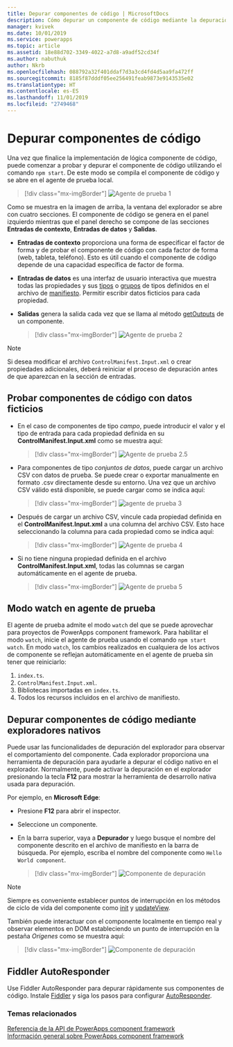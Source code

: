 ```yaml
---
title: Depurar componentes de código | MicrosoftDocs
description: Cómo depurar un componente de código mediante la depuración de Fiddler y nativa
manager: kvivek
ms.date: 10/01/2019
ms.service: powerapps
ms.topic: article
ms.assetid: 18e88d702-3349-4022-a7d8-a9adf52cd34f
ms.author: nabuthuk
author: Nkrb
ms.openlocfilehash: 088792a32f401ddaf7d3a3cd4fd4d5aa9fa472ff
ms.sourcegitcommit: 8185f87dddf05ee256491feab9873e9143535e02
ms.translationtype: HT
ms.contentlocale: es-ES
ms.lasthandoff: 11/01/2019
ms.locfileid: "2749468"
---
```

# <a name="debug-code-components"></a>Depurar componentes de código

Una vez que finalice la implementación de lógica componente de código, puede comenzar a probar y depurar el componente de código utilizando el comando `npm start`. De este modo se compila el componente de código y se abre en el agente de prueba local.

> [!div class="mx-imgBorder"]
> ![Agente de prueba 1](media/test-harness-1.png "Agente de prueba 1")

Como se muestra en la imagen de arriba, la ventana del explorador se abre con cuatro secciones. El componente de código se genera en el panel izquierdo mientras que el panel derecho se compone de las secciones **Entradas de contexto**, **Entradas de datos** y **Salidas**.

- **Entradas de contexto** proporciona una forma de especificar el factor de forma y de probar el componente de código con cada factor de forma (web, tableta, teléfono). Esto es útil cuando el componente de código depende de una capacidad específica de factor de forma.
- **Entradas de datos** es una interfaz de usuario interactiva que muestra todas las propiedades y sus [tipos](manifest-schema-reference/types.md) o [grupos](manifest-schema-reference/type-group.md) de tipos definidos en el archivo de [manifiesto](manifest-schema-reference/manifest.md). Permitir escribir datos ficticios para cada propiedad. 
- **Salidas** genera la salida cada vez que se llama al método [getOutputs](reference/control/getoutputs.md) de un componente.  

     > [!div class="mx-imgBorder"]
     > ![Agente de prueba 2](media/test-harness-2.png "Agente de prueba 2")

> [!NOTE]
> Si desea modificar el archivo `ControlManifest.Input.xml` o crear propiedades adicionales, deberá reiniciar el proceso de depuración antes de que aparezcan en la sección de entradas.

## <a name="test-code-components-with-mock-data"></a>Probar componentes de código con datos ficticios

- En el caso de componentes de tipo *campo*, puede introducir el valor y el tipo de entrada para cada propiedad definida en su **ControlManifest.Input.xml** como se muestra aquí:

   > [!div class="mx-imgBorder"]
   > ![Agente de prueba 2.5](media/test-harness-2.5.png "Agente de prueba 2.5")

- Para componentes de tipo *conjuntos de datos*, puede cargar un archivo CSV con datos de prueba. Se puede crear o exportar manualmente en formato .csv directamente desde su entorno. Una vez que un archivo CSV válido está disponible, se puede cargar como se indica aquí:

   > [!div class="mx-imgBorder"]
   > ![agente de prueba 3](media/test-harness-3.png "agente de prueba 3")

- Después de cargar un archivo CSV, vincule cada propiedad definida en el **ControlManifest.Input.xml** a una columna del archivo CSV. Esto hace seleccionando la columna para cada propiedad como se indica aquí:

    > [!div class="mx-imgBorder"]
    > ![Agente de prueba 4](media/test-harness-4.png "Agente de prueba 4")

- Si no tiene ninguna propiedad definida en el archivo **ControlManifest.Input.xml**, todas las columnas se cargan automáticamente en el agente de prueba.

   > [!div class="mx-imgBorder"]
   > ![Agente de prueba 5](media/test-harness-5.png "Agente de prueba 5")


## <a name="watch-mode-in-test-harness"></a>Modo watch en agente de prueba

El agente de prueba admite el modo `watch` del que se puede aprovechar para proyectos de PowerApps component framework. Para habilitar el modo `watch`, inicie el agente de prueba usando el comando `npm start watch`. En modo `watch`, los cambios realizados en cualquiera de los activos de componente se reflejan automáticamente en el agente de prueba sin tener que reiniciarlo:

1.  `index.ts`.
2.  `ControlManifest.Input.xml`.
3.  Bibliotecas importadas en `index.ts`.
4.  Todos los recursos incluidos en el archivo de manifiesto.

## <a name="debug-code-components-using-native-browsers"></a>Depurar componentes de código mediante exploradores nativos

Puede usar las funcionalidades de depuración del explorador para observar el comportamiento del componente. Cada explorador proporciona una herramienta de depuración para ayudarle a depurar el código nativo en el explorador. Normalmente, puede activar la depuración en el explorador presionando la tecla **F12** para mostrar la herramienta de desarrollo nativa usada para depuración.

Por ejemplo, en **Microsoft Edge**:

- Presione **F12** para abrir el inspector.
- Seleccione un componente.
- En la barra superior, vaya a **Depurador** y luego busque el nombre del componente descrito en el archivo de manifiesto en la barra de búsqueda. Por ejemplo, escriba el nombre del componente como `Hello World component`.

     > [!div class="mx-imgBorder"]
     > ![Componente de depuración](media/debug-control.png "Componente de depuración")

> [!NOTE]
> Siempre es conveniente establecer puntos de interrupción en los métodos de ciclo de vida del componente como [init](reference/control/init.md) y [updateView](reference/control/updateview.md).

También puede interactuar con el componente localmente en tiempo real y observar elementos en DOM estableciendo un punto de interrupción en la pestaña *Orígenes* como se muestra aquí:

> [!div class="mx-imgBorder"]
> ![Componente de depuración](media/debug-control-1.png "Componente de depuración 1")

## <a name="fiddler-autoresponder"></a>Fiddler AutoResponder

Use Fiddler AutoResponder para depurar rápidamente sus componentes de código. Instale [Fiddler](https://www.telerik.com/download/fiddler) y siga los pasos para configurar [AutoResponder](https://docs.microsoft.com/dynamics365/customer-engagement/developer/streamline-javascript-development-fiddler-autoresponder).

### <a name="related-topics"></a>Temas relacionados

[Referencia de la API de PowerApps component framework](reference/index.md)<br/>
[Información general sobre PowerApps component framework](overview.md)
